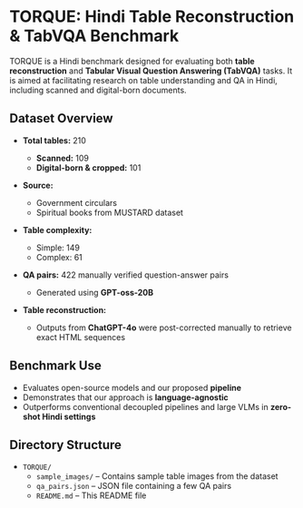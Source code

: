 # TORQUE: Hindi Table Reconstruction & TabVQA Benchmark

TORQUE is a Hindi benchmark designed for evaluating both **table reconstruction** and **Tabular Visual Question Answering (TabVQA)** tasks. It is aimed at facilitating research on table understanding and QA in Hindi, including scanned and digital-born documents.

## Dataset Overview

- **Total tables:** 210  
  - **Scanned:** 109  
  - **Digital-born & cropped:** 101  
- **Source:**  
  - Government circulars   
  - Spiritual books from MUSTARD dataset 
- **Table complexity:**  
  - Simple: 149  
  - Complex: 61  

- **QA pairs:** 422 manually verified question-answer pairs  
  - Generated using **GPT-oss-20B** 
- **Table reconstruction:**  
  - Outputs from **ChatGPT-4o**  were post-corrected manually to retrieve exact HTML sequences  

## Benchmark Use

- Evaluates open-source models and our proposed **pipeline**  
- Demonstrates that our approach is **language-agnostic**  
- Outperforms conventional decoupled pipelines and large VLMs in **zero-shot Hindi settings**  

## Directory Structure

- `TORQUE/`
  - `sample_images/` – Contains sample table images from the dataset  
  - `qa_pairs.json` – JSON file containing a few QA pairs  
  - `README.md` – This README file  


